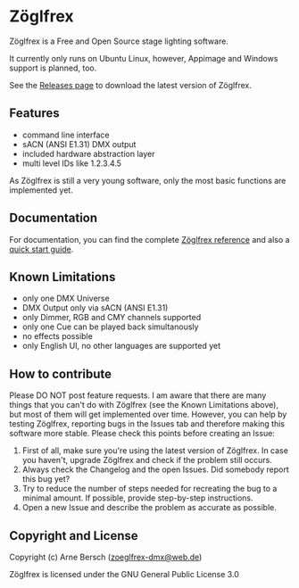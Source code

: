 # Zöglfrex
Zöglfrex is a Free and Open Source stage lighting software.

It currently only runs on Ubuntu Linux, however, Appimage and Windows support is planned, too.

See the [Releases page](https://github.com/arneBersch/Zoeglfrex/releases/) to download the latest version of Zöglfrex.

## Features
- command line interface
- sACN (ANSI E1.31) DMX output
- included hardware abstraction layer
- multi level IDs like 1.2.3.4.5

As Zöglfrex is still a very young software, only the most basic functions are implemented yet.

## Documentation
For documentation, you can find the complete [Zöglfrex reference](docs/reference.md) and also a [quick start guide](docs/quick_start_guide.md).

## Known Limitations
- only one DMX Universe
- DMX Output only via sACN (ANSI E1.31)
- only Dimmer, RGB and CMY channels supported
- only one Cue can be played back simultanously
- no effects possible
- only English UI, no other languages are supported yet

## How to contribute
Please DO NOT post feature requests.
I am aware that there are many things that you can't do with Zöglfrex (see the Known Limitations above), but most of them will get implemented over time.
However, you can help by testing Zöglfrex, reporting bugs in the Issues tab and therefore making this software more stable.
Please check this points before creating an Issue:
1. First of all, make sure you're using the latest version of Zöglfrex.
    In case you haven't, upgrade Zöglfrex and check if the problem still occurs.
2. Always check the Changelog and the open Issues.
    Did somebody report this bug yet? 
3. Try to reduce the number of steps needed for recreating the bug to a minimal amount.
    If possible, provide step-by-step instructions.
4. Open a new Issue and describe the problem as accurate as possible.

## Copyright and License
Copyright (c) Arne Bersch (zoeglfrex-dmx@web.de)

Zöglfrex is licensed under the GNU General Public License 3.0

